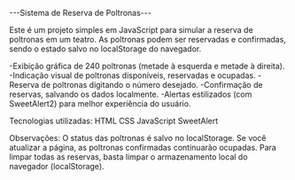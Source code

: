 ---Sistema de Reserva de Poltronas---

Este é um projeto simples em JavaScript para simular a reserva de poltronas em um teatro.
As poltronas podem ser reservadas e confirmadas, sendo o estado salvo no localStorage do navegador.

-Exibição gráfica de 240 poltronas (metade à esquerda e metade à direita).
-Indicação visual de poltronas disponíveis, reservadas e ocupadas.
-Reserva de poltronas digitando o número desejado.
-Confirmação de reservas, salvando os dados localmente.
-Alertas estilizados (com SweetAlert2) para melhor experiência do usuário.

Tecnologias utilizadas:
HTML
CSS
JavaScript 
SweetAlert 

Observações:
O status das poltronas é salvo no localStorage. Se você atualizar a página, as poltronas confirmadas continuarão ocupadas.
Para limpar todas as reservas, basta limpar o armazenamento local do navegador (localStorage).
